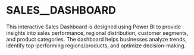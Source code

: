 # SALES__DASHBOARD
This interactive Sales Dashboard is designed using Power BI to provide insights into sales performance, regional distribution, customer segments, and product categories. The dashboard helps businesses analyze trends, identify top-performing regions/products, and optimize decision-making.
